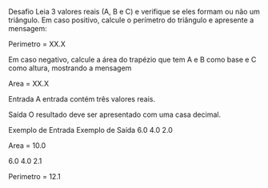 Desafio
Leia 3 valores reais (A, B e C) e verifique se eles formam ou não um triângulo. Em caso positivo, calcule o perímetro do triângulo e apresente a mensagem:


Perimetro = XX.X


Em caso negativo, calcule a área do trapézio que tem A e B como base e C como altura, mostrando a mensagem


Area = XX.X

Entrada
A entrada contém três valores reais.

Saída
O resultado deve ser apresentado com uma casa decimal.

 
Exemplo de Entrada	Exemplo de Saída
6.0 4.0 2.0

Area = 10.0

6.0 4.0 2.1

Perimetro = 12.1

